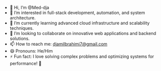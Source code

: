 - 👋 Hi, I’m @Med-dja  
- 👀 I’m interested in full-stack development, automation, and system architecture.  
- 🌱 I’m currently learning advanced cloud infrastructure and scalability techniques.  
- 💞️ I’m looking to collaborate on innovative web applications and backend solutions.  
- 📫 How to reach me: djamilbrahimi7@gmail.com 
- 😄 Pronouns: He/Him  
- ⚡ Fun fact: I love solving complex problems and optimizing systems for performance! 🚀  


